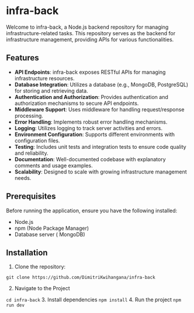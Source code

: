 # infra-back

Welcome to infra-back, a Node.js backend repository for managing infrastructure-related tasks. This repository serves as the backend for infrastructure management, providing APIs for various functionalities.

## Features

- **API Endpoints**: infra-back exposes RESTful APIs for managing infrastructure resources.
- **Database Integration**: Utilizes a database (e.g., MongoDB, PostgreSQL) for storing and retrieving data.
- **Authentication and Authorization**: Provides authentication and authorization mechanisms to secure API endpoints.
- **Middleware Support**: Uses middleware for handling request/response processing.
- **Error Handling**: Implements robust error handling mechanisms.
- **Logging**: Utilizes logging to track server activities and errors.
- **Environment Configuration**: Supports different environments  with configuration files.
- **Testing**: Includes unit tests and integration tests to ensure code quality and reliability.
- **Documentation**: Well-documented codebase with explanatory comments and usage examples.
- **Scalability**: Designed to scale with growing infrastructure management needs.

## Prerequisites

Before running the application, ensure you have the following installed:

- Node.js
- npm (Node Package Manager)
- Database server ( MongoDB)

## Installation

1. Clone the repository:


`git clone https://github.com/DimitriKwihangana/infra-back`

2. Navigate to the Project

`cd infra-back`
3. Install dependencies
`npm install`
4. Run the project
`npm run dev`
